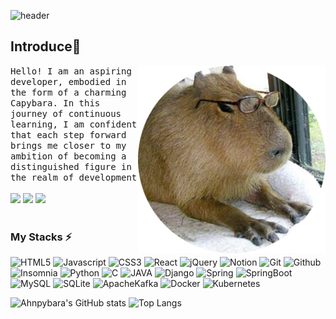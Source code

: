 ![header](https://capsule-render.vercel.app/api?type=waving&color=A3DCBE&height=200&section=header&text=Welcome%20to%20Ahnpybara%20🦫&fontAlignY=40&fontSize=40&fontColor=008000)

## Introduce👋 
<img src="https://github.com/ahnpybara/ahnpybara/blob/main/capybara.png?raw=true" align="right" height="300"/>
<samp>Hello! I am an aspiring developer, embodied in the form of a charming Capybara. In this journey of continuous learning, I am confident that each step forward brings me closer to my ambition of becoming a distinguished figure in the realm of development</samp>
<br/><br/>
<a href="mailto:ahnpybara0807@gmail.com"><img src="https://img.shields.io/badge/Gmail-EA4335?style=flat-square&logo=Gmail&logoColor=white&link=mailto:ahnpybara0807@gmail.com"/></a>
<a href="mailto:ahnpybara0807@naver.com"><img src="https://img.shields.io/badge/Naver-03C75A?style=flat-square&logo=Naver&logoColor=white&link=mailto:ahnpybara0807@naver.com"/></a>
<a href="https://www.instagram.com/a_pybara/"><img src="https://img.shields.io/badge/instagram-0866FF?style=flat-square&logo=instagram&logoColor=white"/></a>
<br/><br/>

### My Stacks ⚡ 
![HTML5](http://img.shields.io/badge/-HTML-f06529?style=flat-square&logo=HTML5&logoColor=white)
![Javascript](http://img.shields.io/badge/-Javascript-F7DF1E?style=flat-square&logo=javascript&logoColor=white)
![CSS3](http://img.shields.io/badge/-CSS-1572b6?style=flat-square&logo=CSS3)
![React](http://img.shields.io/badge/-React-0040FF?style=flat-square&logo=React&logoColor=white)
![jQuery](http://img.shields.io/badge/-jQuery-0769AD?style=flat-square&logo=jQuery&logoColor=white)
![Notion](http://img.shields.io/badge/-Notion-585858?style=flat-square&logo=Notion&logoColor=white)
![Git](http://img.shields.io/badge/-Git-f05032?style=flat-square&logo=Git&logoColor=white)
![Github](http://img.shields.io/badge/-Github-181717?style=flat-square&logo=Github&logoColor=white)
![Insomnia](http://img.shields.io/badge/-Insomnia-4000BF?style=flat-square&logo=Insomnia&logoColor=white)
![Python](http://img.shields.io/badge/-Python-3776ab?style=flat-square&logo=Python&logoColor=white)
![C](http://img.shields.io/badge/-C-00599c?style=flat-square&logo=C&logoColor=white)
![JAVA](http://img.shields.io/badge/-Java-007396?style=flat-square&logo=oracle&logoColor=white)
![Django](http://img.shields.io/badge/-Django-092E20?style=flat-square&logo=Django&logoColor=white)
![Spring](http://img.shields.io/badge/-Spring-6DB33F?style=flat-square&logo=Spring&logoColor=white)
![SpringBoot](http://img.shields.io/badge/-SpringBoot-6DB33F?style=flat-square&logo=SpringBoot&logoColor=white)
![MySQL](http://img.shields.io/badge/-MySQL-4479A1?style=flat-square&logo=MySQL&logoColor=white)
![SQLite](http://img.shields.io/badge/-SQLite-003B57?style=flat-square&logo=SQLite&logoColor=white)
![ApacheKafka](http://img.shields.io/badge/-Kafka-BF00FF?style=flat-square&logo=ApacheKafka&logoColor=white)
![Docker](http://img.shields.io/badge/-Docker-2496ED?style=flat-square&logo=Docker&logoColor=white)
![Kubernetes](http://img.shields.io/badge/-Kubernetes-326CE5?style=flat-square&logo=Kubernetes&logoColor=white)

![Ahnpybara's GitHub stats](https://github-readme-stats.vercel.app/api?username=ahnpybara&show_icons=true&theme=merko)
![Top Langs](https://github-readme-stats.vercel.app/api/top-langs/?username=ahnpybara&layout=compact)
